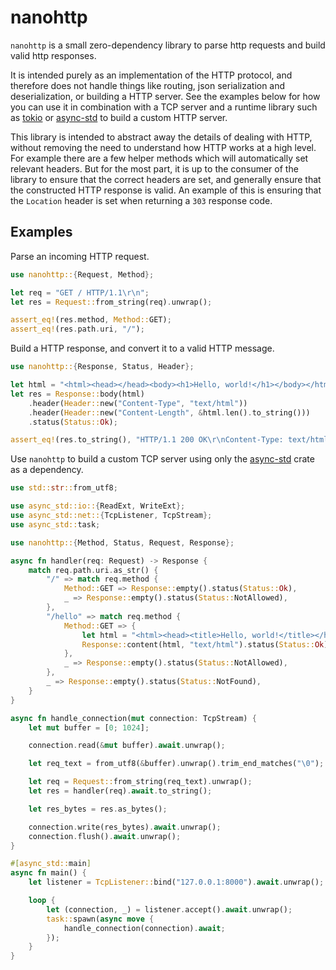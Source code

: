 # nanohttp

`nanohttp` is a small zero-dependency library to parse http requests and build valid http
responses.

It is intended purely as an implementation of the HTTP protocol, and therefore does not
handle things like routing, json serialization and deserialization, or building a HTTP server.
See the examples below for how you can use it in combination with a TCP server and a runtime
library such as [tokio](https://docs.rs/tokio/latest/tokio/) or
[async-std](https://docs.rs/async-std/latest/async_std/) to build a custom HTTP server.

This library is intended to abstract away the details of dealing with HTTP, without removing
the need to understand how HTTP works at a high level. For example there are a few helper
methods which will automatically set relevant headers. But for the most part, it is up to the
consumer of the library to ensure that the correct headers are set, and generally ensure that
the constructed HTTP response is valid. An example of this is ensuring that the `Location`
header is set when returning a `303` response code.

## Examples

Parse an incoming HTTP request.

```rust
use nanohttp::{Request, Method};

let req = "GET / HTTP/1.1\r\n";
let res = Request::from_string(req).unwrap();

assert_eq!(res.method, Method::GET);
assert_eq!(res.path.uri, "/");

```

Build a HTTP response, and convert it to a valid HTTP message.

```rust
use nanohttp::{Response, Status, Header};

let html = "<html><head></head><body><h1>Hello, world!</h1></body></html>";
let res = Response::body(html)
    .header(Header::new("Content-Type", "text/html"))
    .header(Header::new("Content-Length", &html.len().to_string()))
    .status(Status::Ok);

assert_eq!(res.to_string(), "HTTP/1.1 200 OK\r\nContent-Type: text/html\r\nContent-Length: 61\r\n\r\n<html><head></head><body><h1>Hello, world!</h1></body></html>");

```

Use `nanohttp` to build a custom TCP server using only the
[async-std](https://docs.rs/async-std/latest/async_std/) crate as a dependency.

```rust
use std::str::from_utf8;

use async_std::io::{ReadExt, WriteExt};
use async_std::net::{TcpListener, TcpStream};
use async_std::task;

use nanohttp::{Method, Status, Request, Response};

async fn handler(req: Request) -> Response {
    match req.path.uri.as_str() {
        "/" => match req.method {
            Method::GET => Response::empty().status(Status::Ok),
            _ => Response::empty().status(Status::NotAllowed),
        },
        "/hello" => match req.method {
            Method::GET => {
                let html = "<html><head><title>Hello, world!</title></head><body><h1>Hello, world!</h1></body></html>";
                Response::content(html, "text/html").status(Status::Ok)
            },
            _ => Response::empty().status(Status::NotAllowed),
        },
        _ => Response::empty().status(Status::NotFound),
    }
}

async fn handle_connection(mut connection: TcpStream) {
    let mut buffer = [0; 1024];

    connection.read(&mut buffer).await.unwrap();

    let req_text = from_utf8(&buffer).unwrap().trim_end_matches("\0");

    let req = Request::from_string(req_text).unwrap();
    let res = handler(req).await.to_string();

    let res_bytes = res.as_bytes();

    connection.write(res_bytes).await.unwrap();
    connection.flush().await.unwrap();
}

#[async_std::main]
async fn main() {
    let listener = TcpListener::bind("127.0.0.1:8000").await.unwrap();

    loop {
        let (connection, _) = listener.accept().await.unwrap();
        task::spawn(async move {
            handle_connection(connection).await;
        });
    }
}
```
